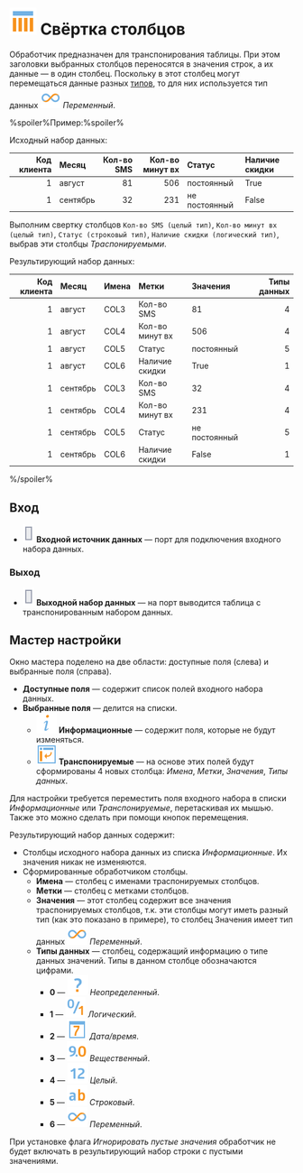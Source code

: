# ![Свёртка столбцов](../../images/icons/vendors/columnflipping.svg) Свёртка столбцов

Обработчик предназначен для транспонирования таблицы. При этом заголовки выбранных столбцов переносятся в значения строк, а их данные — в один столбец. Поскольку в этот столбец могут перемещаться данные разных [типов](../../data/datatype.md), то для них используется тип данных ![Переменный](../../images/icons/datatype_18/datatype_default-06.svg) *Переменный*.

%spoiler%Пример:%spoiler%

Исходный набор данных:

 | Код клиента | Месяц | Кол-во SMS | Кол-во минут вх | Статус | Наличие скидки |
 | ----------: | :---- | ---------: | --------------: | :----- | :------------- |
 | 1 | август | 81 | 506 | постоянный | True |
 | 1 | сентябрь | 32 | 231 | не постоянный | False |

Выполним свертку столбцов `Кол-во SMS (целый тип)`, `Кол-во минут вх (целый тип)`, `Статус (строковый тип)`, `Наличие скидки (логический тип)`, выбрав эти столбцы *Траспонируемыми*.

Результирующий набор данных:

 | Код клиента | Месяц | Имена | Метки | Значения | Типы данных |
 | ----------: | :---- | :---- | :---- | :------- | ----------: |
 | 1 | август | COL3 | Кол-во SMS | 81 | 4 |
 | 1 | август | COL4 | Кол-во минут вх | 506 | 4 |
 | 1 | август | COL5 | Статус | постоянный | 5 |
 | 1 | август | COL6 | Наличие скидки | True | 1 |
 | 1 | сентябрь | COL3 | Кол-во SMS | 32 | 4 |
 | 1 | сентябрь | COL4 | Кол-во минут вх | 231 | 4 |
 | 1 | сентябрь | COL5 | Статус | не постоянный | 5 |
 | 1 | сентябрь | COL6 | Наличие скидки | False | 1 |

%/spoiler%

## Вход

* ![Входной источник данных](../../images/icons/ports/input_table_inactive.svg) **Входной источник данных** — порт для подключения входного набора данных.

### Выход

* ![Выходной источник данных](../../images/icons/ports/input_table_inactive.svg) **Выходной набор данных** — на порт выводится таблица с транспонированным набором данных.

## Мастер настройки

Окно мастера поделено на две области: доступные поля (слева) и выбранные поля (справа).

* **Доступные поля** — содержит список полей входного набора данных.
* **Выбранные поля** — делится на списки.
  * ![Информационные](../../images/icons/usage-types_18x18/usage-types-unspecified_default.svg) **Информационные** — содержит поля, которые не будут изменяться.
  * ![Транспонируемые](../../images/icons/dataset-operations/dsa-flipping_default.svg) **Транспонируемые** — на основе этих полей будут сформированы 4 новых столбца: *Имена*, *Метки*, *Значения*, *Типы данных*.

Для настройки требуется переместить поля входного набора в списки *Информационные* или *Транспонируемые*, перетаскивая их мышью. Также это можно сделать при помощи кнопок перемещения.

Результирующий набор данных содержит:

* Столбцы исходного набора данных из списка *Информационные*. Их значения никак не изменяются.
* Сформированные обработчиком столбцы.
  * **Имена** — столбец с именами траспонируемых столбцов.
  * **Метки** — столбец с метками столбцов.
  * **Значения** — этот столбец содержит все значения траспонируемых столбцов, т.к. эти столбцы могут иметь разный тип (как это показано в примере), то столбец Значения имеет тип данных ![Переменный](../../images/icons/datatype_18/datatype_default-06.svg) *Переменный*.
  * **Типы данных** — столбец, содержащий информацию о типе данных значений. Типы в данном столбце обозначаются цифрами.
    * **0** — ![Неопределенный](../../images/icons/datatype_18/datatype_default-07.svg) *Неопределенный*.
    * **1** — ![Логический](../../images/icons/datatype_18/datatype_default-04.svg) *Логический*.
    * **2** — ![Дата/время](../../images/icons/datatype_18/datatype_default-05.svg) *Дата/время*.
    * **3** — ![Вещественный](../../images/icons/datatype_18/datatype_default-03.svg) *Вещественный*.
    * **4** — ![Целый](../../images/icons/datatype_18/datatype_default-02.svg) *Целый*.
    * **5** — ![Строковый](../../images/icons/datatype_18/datatype_default-01.svg) *Строковый*.
    * **6** — ![Переменный](../../images/icons/datatype_18/datatype_default-06.svg) *Переменный*.

При установке флага *Игнорировать пустые значения* обработчик не будет включать в результирующий набор строки с пустыми значениями.
